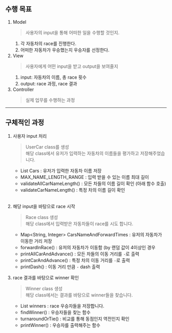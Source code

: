 <h2>수행 목표</h2>


1. Model
    > 사용자의 input을 통해 어떠한 일을 수행할 것인지.<br>
    1. 각 자동차의 race를 진행한다.
   2. 어떠한 자동차가 우승했는지 우승자를 선정한다.
2. View
    > 사용자에게 어떤 input을 받고 output을 보여줄지
    1. input: 자동차의 이름, 총 race 횟수
   2. output: race 과정, race 결과
3. Controller
   > 실제 업무를 수행하는 과정

---


<h2>구체적인 과정</h2>

1. 사용자 input 처리
   > UserCar class를 생성 <br>
   > 해당 class에서 유저가 입력하는 자동차의 이름들을 평가하고 저장해주었습니다.
   - List<String> Cars : 유저가 입력한 자동차 이름 저장
   - MAX_NAME_LENGTH_RANGE : 입력 받을 수 있는 이름 최대 길이
   - validateAllCarNameLength() : 모든 차들의 이름 길이 확인 (아래 함수 호출)
   - validateCarNameLength() : 특정 차의 이름 길이 확인
   <br>
   
    
2. 해당 input을 바탕으로 race 시작
   > Race class 생성 <br>
   해당 class에서 입력받은 자동차들이 race를 시도 합니다.
   - Map<String, Integer> CarsNameAndForwardTimes : 유저의 자동차가 이동한 거리 저장
   - forwardInRace() : 유저의 자동차가 이동함 (by 랜덤 값이 4이상인 경우
   - printAllCarAndAdvance() : 모든 차들의 이동 거리를 `-`로 출력
   - printCarAndAdvance() : 특정 차의 이동 거리를 `-`로 출력
   - printDash() : 이동 거리 만큼 `-` dash 출력
     <br>


3. race 결과를 바탕으로 winner 확인
   > Winner class 생성 <br>
   해당 class에서는 결과를 바탕으로 winner들을 찾습니다.
   - List<String> winners : race 우승자들을 저장합니다.
   - findWinner() : 우승자들을 찾는 함수
   - turnaroundOrTie() : 비교를 통해 동점인지 역전인지 확인
   - printWinner() : 우승자를 출력해주는 함수
    

